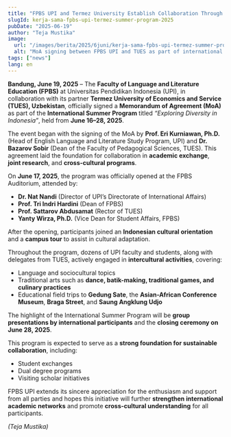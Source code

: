 ```yaml
---
title: "FPBS UPI and Termez University Establish Collaboration Through MoA Signing During the International Summer Program “Exploring Diversity in Indonesia”"
slugId: kerja-sama-fpbs-upi-termez-summer-program-2025
pubDate: "2025-06-19"
author: "Teja Mustika"
image:
  url: "/images/berita/2025/6juni/kerja-sama-fpbs-upi-termez-summer-program-2025.webp"
  alt: "MoA signing between FPBS UPI and TUES as part of international summer program"
tags: ["news"]
lang: en
---
```


**Bandung, June 19, 2025** – The **Faculty of Language and Literature Education (FPBS)** at Universitas Pendidikan Indonesia (UPI), in collaboration with its partner **Termez University of Economics and Service (TUES), Uzbekistan**, officially signed a **Memorandum of Agreement (MoA)** as part of the **International Summer Program** titled *“Exploring Diversity in Indonesia”*, held from **June 16–28, 2025**.

The event began with the signing of the MoA by **Prof. Eri Kurniawan, Ph.D.** (Head of English Language and Literature Study Program, UPI) and **Dr. Bazarov Sobir** (Dean of the Faculty of Pedagogical Sciences, TUES). This agreement laid the foundation for collaboration in **academic exchange**, **joint research**, and **cross-cultural programs**.

On **June 17, 2025**, the program was officially opened at the FPBS Auditorium, attended by:
- **Dr. Nat Nandi** (Director of UPI’s Directorate of International Affairs)  
- **Prof. Tri Indri Hardini** (Dean of FPBS)  
- **Prof. Sattarov Abdusamat** (Rector of TUES)  
- **Yanty Wirza, Ph.D.** (Vice Dean for Student Affairs, FPBS)

After the opening, participants joined an **Indonesian cultural orientation** and a **campus tour** to assist in cultural adaptation.

Throughout the program, dozens of UPI faculty and students, along with delegates from TUES, actively engaged in **intercultural activities**, covering:
- Language and sociocultural topics  
- Traditional arts such as **dance, batik-making, traditional games, and culinary practices**  
- Educational field trips to **Gedung Sate**, the **Asian-African Conference Museum**, **Braga Street**, and **Saung Angklung Udjo**

The highlight of the International Summer Program will be **group presentations by international participants** and the **closing ceremony on June 28, 2025**.

This program is expected to serve as a **strong foundation for sustainable collaboration**, including:
- Student exchanges  
- Dual degree programs  
- Visiting scholar initiatives

FPBS UPI extends its sincere appreciation for the enthusiasm and support from all parties and hopes this initiative will further **strengthen international academic networks** and promote **cross-cultural understanding** for all participants.

*(Teja Mustika)*